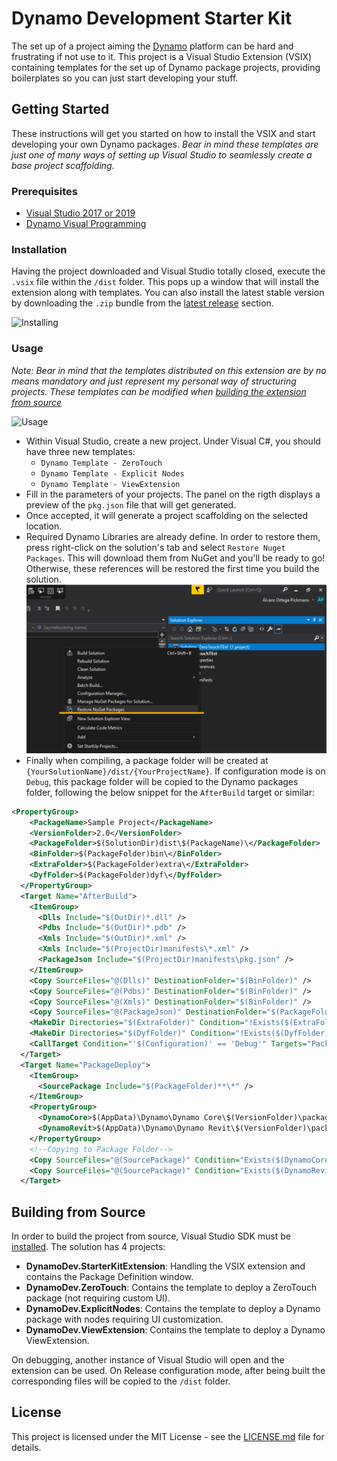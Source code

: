# Dynamo Development Starter Kit

The set up of a project aiming the [Dynamo](http://dynamobim.org/) platform can be hard and frustrating if not use to it. This project is a Visual Studio Extension (VSIX) containing templates for the set up of Dynamo package projects, providing boilerplates so you can just start developing your stuff.

## Getting Started

These instructions will get you started on how to install the VSIX and start developing your own Dynamo packages. 
*Bear in mind these templates are just one of many ways of setting up Visual Studio to seamlessly create a base project scaffolding.*

### Prerequisites

- [Visual Studio 2017 or 2019](https://visualstudio.microsoft.com/downloads/)
- [Dynamo Visual Programming](http://dynamobim.org/download/)

### Installation

Having the project downloaded and Visual Studio totally closed, execute the `.vsix` file within the `/dist` folder. This pops up a window that will install the extension along with templates. You can also install the latest stable version by downloading the `.zip` bundle from the [latest release](https://github.com/alvpickmans/Dynamo-Dev-Starter-Kit/releases/latest) section.

![Installing](assets/images/installation.gif)

### Usage

*Note: Bear in mind that the templates distributed on this extension are by no means mandatory and just represent my personal way of structuring projects. These templates can be modified when [building the extension from source](#building-from-source)*

![Usage](assets/images/usage.gif)

- Within Visual Studio, create a new project. Under Visual C#, you should have three new templates: 
  - `Dynamo Template - ZeroTouch`
  - `Dynamo Template - Explicit Nodes`
  - `Dynamo Template - ViewExtension`
- Fill in the parameters of your projects. The panel on the rigth displays a preview of the `pkg.json` file that will get generated.
- Once accepted, it will generate a project scaffolding on the selected location.
- Required Dynamo Libraries are already define. In order to restore them, press right-click on the solution's tab and select `Restore Nuget Packages`. This will download them from NuGet and you'll be ready to go! Otherwise, these references will be restored the first time you build the solution.
![Restoring NuGet](assets/images/vs-restore-nuget.png)
- Finally when compiling, a package folder will be created at `{YourSolutionName}/dist/{YourProjectName}`. If configuration mode is on `Debug`, this package folder will be copied to the Dynamo packages folder, following the below snippet for the `AfterBuild` target or similar:

```xml
<PropertyGroup>
    <PackageName>Sample Project</PackageName>
    <VersionFolder>2.0</VersionFolder> 
    <PackageFolder>$(SolutionDir)dist\$(PackageName)\</PackageFolder>
    <BinFolder>$(PackageFolder)bin\</BinFolder>
    <ExtraFolder>$(PackageFolder)extra\</ExtraFolder>
    <DyfFolder>$(PackageFolder)dyf\</DyfFolder>
  </PropertyGroup>
  <Target Name="AfterBuild">
    <ItemGroup>
      <Dlls Include="$(OutDir)*.dll" />
      <Pdbs Include="$(OutDir)*.pdb" />
      <Xmls Include="$(OutDir)*.xml" />
      <Xmls Include="$(ProjectDir)manifests\*.xml" />
      <PackageJson Include="$(ProjectDir)manifests\pkg.json" />
    </ItemGroup>
    <Copy SourceFiles="@(Dlls)" DestinationFolder="$(BinFolder)" />
    <Copy SourceFiles="@(Pdbs)" DestinationFolder="$(BinFolder)" />
    <Copy SourceFiles="@(Xmls)" DestinationFolder="$(BinFolder)" />
    <Copy SourceFiles="@(PackageJson)" DestinationFolder="$(PackageFolder)" />
    <MakeDir Directories="$(ExtraFolder)" Condition="!Exists($(ExtraFolder))" />
    <MakeDir Directories="$(DyfFolder)" Condition="!Exists($(DyfFolder))"  />
    <CallTarget Condition="'$(Configuration)' == 'Debug'" Targets="PackageDeploy" />
  </Target>
  <Target Name="PackageDeploy">
    <ItemGroup>
      <SourcePackage Include="$(PackageFolder)**\*" />
    </ItemGroup>
    <PropertyGroup>
      <DynamoCore>$(AppData)\Dynamo\Dynamo Core\$(VersionFolder)\packages</DynamoCore>
      <DynamoRevit>$(AppData)\Dynamo\Dynamo Revit\$(VersionFolder)\packages</DynamoRevit>
    </PropertyGroup>
    <!--Copying to Package Folder-->
    <Copy SourceFiles="@(SourcePackage)" Condition="Exists($(DynamoCore))" DestinationFolder="$(DynamoCore)\$(PackageName)\%(RecursiveDir)" />
    <Copy SourceFiles="@(SourcePackage)" Condition="Exists($(DynamoRevit))" DestinationFolder="$(DynamoRevit)\$(PackageName)\%(RecursiveDir)" />
  </Target>
```


## Building from Source

In order to build the project from source, Visual Studio SDK must be [installed](https://msdn.microsoft.com/en-us/library/mt683786.aspx?f=255&MSPPError=-2147217396).
The solution has 4 projects:
- **DynamoDev.StarterKitExtension**: Handling the VSIX extension and contains the Package Definition window.
- **DynamoDev.ZeroTouch**: Contains the template to deploy a ZeroTouch package (not requiring custom UI).
- **DynamoDev.ExplicitNodes**: Contains the template to deploy a Dynamo package with nodes requiring UI customization.
- **DynamoDev.ViewExtension**: Contains the template to deploy a Dynamo ViewExtension.

On debugging, another instance of Visual Studio will open and the extension can be used.
On Release configuration mode, after being built the corresponding files will be copied to the `/dist` folder.

## License

This project is licensed under the MIT License - see the [LICENSE.md](LICENSE.md) file for details.
